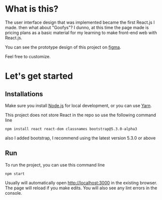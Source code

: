 # What is this?

The user interface design that was implemented became the first React.js I made. then what about "Goofys"? I dunno, at this time the page made is pricing plans as a basic material for my learning to make front-end web with React.js.

You can see the prototype design of this project on [figma](https://www.figma.com/file/bLGt4aUSXJIYWI2fL1PAJp/Goofys-Pricing?t=HUfvXeNcYc2iKule-1).

Feel free to customize.

# Let's get started

## Installations

Make sure you install [Node.js](nodejs.org) for local development, or you can use [Yarn](https://classic.yarnpkg.com/en/).

This project does not store React in the repo so use the following command line
```
npm install react react-dom classnames bootstrap@5.3.0-alpha3
```
also I added bootstrap, I recommend using the latest version 5.3.0 or above

## Run

To run the project, you can use this command line
```
npm start
```
Usually will automatically open [http://localhost:3000](http://localhost:3000) in the existing browser.
The page will reload if you make edits. You will also see any lint errors in the console.
